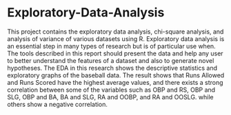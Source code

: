 # Exploratory-Data-Analysis
This project contains the exploratory data analysis, chi-square analysis, and analysis of variance of various datasets using R. 
Exploratory data analysis is an essential step in many types of research but is of particular use when. The tools described in this report should present the data and help any user to better understand the features of a dataset and also to generate novel hypotheses. The EDA in this research shows the descriptive statistics and exploratory graphs of the baseball data. The result shows that Runs Allowed and Runs Scored have the highest average values, and there exists a strong correlation between some of the variables such as OBP and RS, OBP and SLG, OBP and BA, BA and SLG, RA and OOBP, and RA and OOSLG. while others show a negative correlation. 
